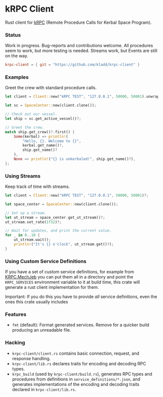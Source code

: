 # kRPC Client

Rust client for [kRPC](https://github.com/krpc/krpc) (Remote Procedure Calls for Kerbal Space Program).

### Status

Work in progress. Bug-reports and contributions welcome. All procedures seem to work, but more testing is needed. Streams work, but Events are still on the way.

```toml
krpc-client = { git = "https://github.com/kladd/krpc-client" }
```

### Examples

Greet the crew with standard procedure calls.

```rust
let client = Client::new("kRPC TEST", "127.0.0.1", 50000, 50001).unwrap();

let sc = SpaceCenter::new(client.clone());

// Check out our vessel.
let ship = sc.get_active_vessel()?;

// Greet the crew.
match ship.get_crew()?.first() {
    Some(kerbal) => println!(
        "Hello, {}. Welcome to {}",
        kerbal.get_name()?,
        ship.get_name()?
    ),
    None => println!("{} is unkerbaled!", ship.get_name()?),
};
```

### Using Streams

Keep track of time with streams.

```rust
let client = Client::new("kRPC TEST", "127.0.0.1", 50000, 50001)?;

let space_center = SpaceCenter::new(client.clone());

// Set up a stream.
let ut_stream = space_center.get_ut_stream()?;
ut_stream.set_rate(1f32)?;

// Wait for updates, and print the current value.
for _ in 0..10 {
    ut_stream.wait();
    println!("It's {} o'clock", ut_stream.get()?);
}
```

### Using Custom Service Definitions

If you have a set of custom service definitions, for example from [KRPC.MechJeb](https://github.com/Genhis/KRPC.MechJeb) you can put them all in a directory and point the `KRPC_SERVICES` environment variable to it at build time, this crate will generate a rust client implementation for them.

Important: If you do this you have to provide *all* service definitions, even the ones this crate usually  includes

### Features
* `fmt` (default): Format generated services. Remove for a quicker build producing an unreadable file.

### Hacking

* `krpc-client/client.rs` contains basic connection, request, and response handling.
* `krpc-client/lib.rs` declares traits for encoding and decoding RPC types.
* `krpc_build` (used by `krpc-client/build.rs`), generates RPC types and procedures from definitions in `service_definitions/*.json`, and generates implementations of the encoding and decoding traits declared in `krpc-client/lib.rs`.
